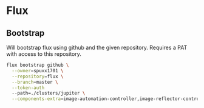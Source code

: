 # Flux

## Bootstrap
Will bootstrap flux using github and the given repository. Requires a PAT with access to this repository.

```bash
flux bootstrap github \
  --owner=spuxx1701 \
  --repository=flux \
  --branch=master \
  --token-auth
  --path=./clusters/jupiter \
  --components-extra=image-automation-controller,image-reflector-controller
```
